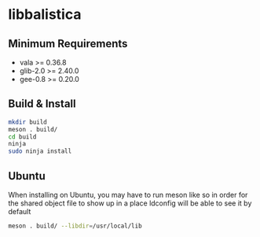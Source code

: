 # libbalistica

## Minimum Requirements
* vala >= 0.36.8
* glib-2.0 >= 2.40.0
* gee-0.8 >= 0.20.0

## Build & Install
```bash
mkdir build
meson . build/
cd build
ninja
sudo ninja install
```

## Ubuntu
When installing on Ubuntu, you may have to run meson like so in order for the shared object file to show up in a place ldconfig will be able to see it by default
```bash
meson . build/ --libdir=/usr/local/lib
```
